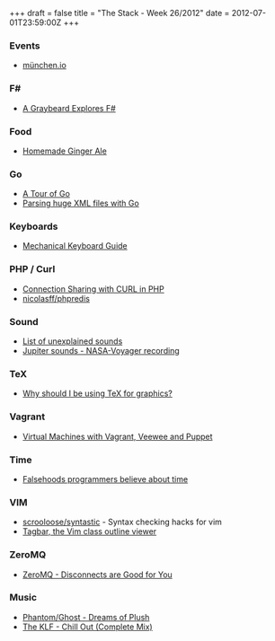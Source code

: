+++
draft = false
title = "The Stack - Week 26/2012"
date = 2012-07-01T23:59:00Z
+++



### Events

 - [münchen.io][mnchenio]

[mnchenio]: http://xn--mnchen-3ya.io

### F#

 - [A Graybeard Explores F#][agraybeardexploresf]

[agraybeardexploresf]: http://graybeardprogrammer.com/?p=1

### Food

 - [Homemade Ginger Ale][homemadegingerale]

[homemadegingerale]: http://biology.clc.uc.edu/fankhauser/Cheese/Ginger_Ale_Ag0.htm

### Go

 - [A Tour of Go][researchrscatourofgo]
 - [Parsing huge XML files with Go][parsinghugexmlfileswithgo]

[researchrscatourofgo]: http://research.swtch.com/gotour
[parsinghugexmlfileswithgo]: http://blog.davidsingleton.org/parsing-huge-xml-files-with-go/

### Keyboards

 - [Mechanical Keyboard Guide][mechanicalkeyboardguide]

[mechanicalkeyboardguide]: http://www.overclock.net/t/491752/mechanical-keyboard-guide

### PHP / Curl

 - [Connection Sharing with CURL in PHP][connectionsharingwithcurlinphphowtoreusehttpconnectionstoknock70offrestnetworktimetechnosophos]
 - [nicolasff/phpredis][nicolasffphpredis]

[connectionsharingwithcurlinphphowtoreusehttpconnectionstoknock70offrestnetworktimetechnosophos]: http://technosophos.com/content/connection-sharing-curl-php-how-re-use-http-connections-knock-70-rest-network-time
[nicolasffphpredis]: https://github.com/nicolasff/phpredis

### Sound

 - [List of unexplained sounds][listofunexplainedsounds]
 - [Jupiter sounds - NASA-Voyager recording][jupitersoundssostrangenasavoyagerrecordingyoutube]

[listofunexplainedsounds]: http://en.wikipedia.org/wiki/List_of_unexplained_sounds
[jupitersoundssostrangenasavoyagerrecordingyoutube]: http://www.youtube.com/watch?v=e3fqE01YYWs

### TeX

 - [Why should I be using TeX for graphics?][whyshouldibeusingtexforgraphics]

[whyshouldibeusingtexforgraphics]: http://latex-community.org/know-how/436-graphics-tools

### Vagrant

 - [Virtual Machines with Vagrant, Veewee and Puppet][virtualmachineswithvagrant]

[virtualmachineswithvagrant]: http://www.whitewashing.de/2012/05/31/virtual_machines_with_vagrant__veewee_and_puppet.html

### Time

 - [Falsehoods programmers believe about time][falsehoodsprogrammersbelieveabouttimenoahsussmaninfiniteundo]

[falsehoodsprogrammersbelieveabouttimenoahsussmaninfiniteundo]: http://infiniteundo.com/post/25326999628/falsehoods-programmers-believe-about-time

### VIM

 - [scrooloose/syntastic][scrooloosesyntastic] - Syntax checking hacks for vim
 - [Tagbar, the Vim class outline viewer][tagbarthevimclassoutlineviewer]

[scrooloosesyntastic]: https://github.com/scrooloose/syntastic/
[tagbarthevimclassoutlineviewer]: http://majutsushi.github.com/tagbar/

### ZeroMQ

 - [ZeroMQ - Disconnects are Good for You][zeromqdisconnectsaregoodforyou]

[zeromqdisconnectsaregoodforyou]: http://lucumr.pocoo.org/2012/6/26/disconnects-are-good-for-you/

### Music

 - [Phantom/Ghost - Dreams of Plush](https://www.youtube.com/watch?v=PBXFqpQtPQE)
 - [The KLF - Chill Out (Complete Mix)](https://www.youtube.com/watch?v=5S_lktstwrs)